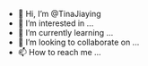 - 👋 Hi, I’m @TinaJiaying
- 👀 I’m interested in ...
- 🌱 I’m currently learning ...
- 💞️ I’m looking to collaborate on ...
- 📫 How to reach me ...

<!---
TinaJiaying/TinaJiaying is a ✨ special ✨ repository because its `README.md` (this file) appears on your GitHub profile.
You can click the Preview link to take a look at your changes.
--->
